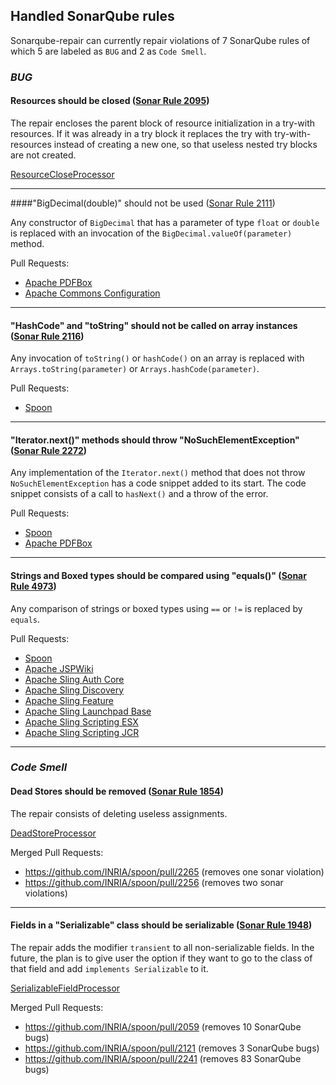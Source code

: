 ## Handled SonarQube rules

Sonarqube-repair can currently repair violations of 7 SonarQube rules of which 5 are labeled as `BUG` and 2 as `Code Smell`.

### *BUG*

#### Resources should be closed ([Sonar Rule 2095](https://rules.sonarsource.com/java/RSPEC-2095))

The repair encloses the parent block of resource initialization in a try-with resources.
If it was already in a try block it replaces the try with try-with-resources instead 
of creating a new one, so that useless nested try blocks are not created.

[ResourceCloseProcessor](https://github.com/kth-tcs/sonarqube-repair/blob/master/src/main/java/ResourceCloseProcessor.java)

------

####"BigDecimal(double)" should not be used ([Sonar Rule 2111](https://rules.sonarsource.com/java/RSPEC-2111))

Any constructor of `BigDecimal` that has a parameter of type `float` or `double` is replaced with an invocation of the `BigDecimal.valueOf(parameter)` method.

Pull Requests:

* [Apache PDFBox](https://github.com/kth-tcs/sonarqube-repair/tree/master/pull-requests/pdfbox/2111)
* [Apache Commons Configuration](https://github.com/kth-tcs/sonarqube-repair/tree/master/pull-requests/commons-configuration/2111)

-----

#### "HashCode" and "toString" should not be called on array instances ([Sonar Rule 2116](https://rules.sonarsource.com/java/RSPEC-2116))

Any invocation of `toString()` or `hashCode()` on an array is replaced with `Arrays.toString(parameter)` or `Arrays.hashCode(parameter)`.

Pull Requests:

* [Spoon](https://github.com/kth-tcs/sonarqube-repair/tree/master/pull-requests/spoon-core/2116)

-----

#### "Iterator.next()" methods should throw "NoSuchElementException" ([Sonar Rule 2272](https://rules.sonarsource.com/java/RSPEC-2272))

Any implementation of the `Iterator.next()` method that does not throw `NoSuchElementException` has a code snippet added to its start. The code snippet consists of a call to `hasNext()` and a throw of the error.

Pull Requests:

* [Spoon](https://github.com/kth-tcs/sonarqube-repair/tree/master/pull-requests/spoon-core/2272)
* [Apache PDFBox](https://github.com/kth-tcs/sonarqube-repair/tree/master/pull-requests/pdfbox/2272)

-----

#### Strings and Boxed types should be compared using "equals()" ([Sonar Rule 4973](https://rules.sonarsource.com/java/RSPEC-4973))

Any comparison of strings or boxed types using `==` or `!=` is replaced by `equals`.

Pull Requests:

* [Spoon](https://github.com/kth-tcs/sonarqube-repair/tree/master/pull-requests/spoon-core/4973)
* [Apache JSPWiki](https://github.com/kth-tcs/sonarqube-repair/tree/master/pull-requests/jspwiki/4973)
* [Apache Sling Auth Core](https://github.com/kth-tcs/sonarqube-repair/tree/master/pull-requests/sling-auth-core/4973)
* [Apache Sling Discovery](https://github.com/kth-tcs/sonarqube-repair/tree/master/pull-requests/sling-discovery/4973)
* [Apache Sling Feature](https://github.com/kth-tcs/sonarqube-repair/tree/master/pull-requests/sling-feature/4973)
* [Apache Sling Launchpad Base](https://github.com/kth-tcs/sonarqube-repair/tree/master/pull-requests/sling-launchpad-base/4973)
* [Apache Sling Scripting ESX](https://github.com/kth-tcs/sonarqube-repair/tree/master/pull-requests/sling-scripting-esx/4973)
* [Apache Sling Scripting JCR](https://github.com/kth-tcs/sonarqube-repair/tree/master/pull-requests/sling-scripting-jcr/4973)

-----

### *Code Smell*

#### Dead Stores should be removed ([Sonar Rule 1854](https://rules.sonarsource.com/java/RSPEC-1854))

The repair consists of deleting useless assignments.

[DeadStoreProcessor](https://github.com/kth-tcs/sonarqube-repair/blob/master/src/main/java/DeadStoreProcessor.java)

Merged Pull Requests:

* https://github.com/INRIA/spoon/pull/2265
(removes one sonar violation)
* https://github.com/INRIA/spoon/pull/2256
(removes two sonar violations)

------

#### Fields in a "Serializable" class should be serializable ([Sonar Rule 1948](https://rules.sonarsource.com/java/RSPEC-1948))

The repair adds the modifier `transient` to all non-serializable
fields. In the future, the plan is to give user the option if they want to go to the class
of that field and add `implements Serializable` to it.

[SerializableFieldProcessor](https://github.com/kth-tcs/sonarqube-repair/blob/master/src/main/java/SerializableFieldProcessor.java)

Merged Pull Requests:

* https://github.com/INRIA/spoon/pull/2059  (removes 10 SonarQube bugs)
* https://github.com/INRIA/spoon/pull/2121  (removes 3 SonarQube bugs)
* https://github.com/INRIA/spoon/pull/2241  (removes 83 SonarQube bugs)
